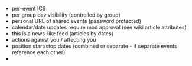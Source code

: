 - per-event ICS
- per group dav visibility (controlled by group)
- personal URL of shared events (password protected)
- calendar/date updates require mod approval (see wiki article attributes)
- this is a news-like feed (articles by dates)
- actions against you / affecting you
- position start/stop dates (combined or separate - if separate events reference each other)
- 